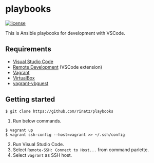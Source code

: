 # playbooks

[![license](https://img.shields.io/badge/LICENSE-MIT-blue.svg)](LICENSE)

This is Ansible playbooks for development with VSCode.

## Requirements

- [Visual Studio Code]
- [Remote Development] (VSCode extension)
- [Vagrant]
- [VirtualBox]
- [vagrant-vbguest]

## Getting started

```shell
$ git clone https://github.com/rinatz/playbooks
```

1. Run below commands.

```shell
$ vagrant up
$ vagrant ssh-config --host=vagrant >> ~/.ssh/config
```

2. Run Visual Studio Code.
3. Select `Remote-SSH: Connect to Host...` from command parlette.
4. Select `vagrant` as SSH host.

[Visual Studio Code]: https://code.visualstudio.com/
[Remote Development]: https://marketplace.visualstudio.com/items?itemName=ms-vscode-remote.vscode-remote-extensionpack
[Vagrant]: https://www.vagrantup.com/
[VirtualBox]: https://www.virtualbox.org/
[vagrant-vbguest]: https://github.com/dotless-de/vagrant-vbguest
